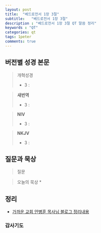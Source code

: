 ```yaml
---
layout: post
title:  "베드로전서 1장 3절"
subtitle:   "베드로전서 1장 3절"
description : "베드로전서 1장 3절 QT 말씀 정리"
keywords : "QT"
categories: qt
tags: 1peter
comments: true
---
```


## 버전별 성경 본문

> 개혁성경
>* 3 : 

> **새번역**
>* 3 : 

> **NIV**
>* 3 : 

> **NKJV**
>* 3 : 

## 질문과 묵상

> 질문

> 오늘의 묵상
>* 

## 정리
* [가까운 교회 안병훈 목사님 블로그 정리내용]()

### 감사기도
